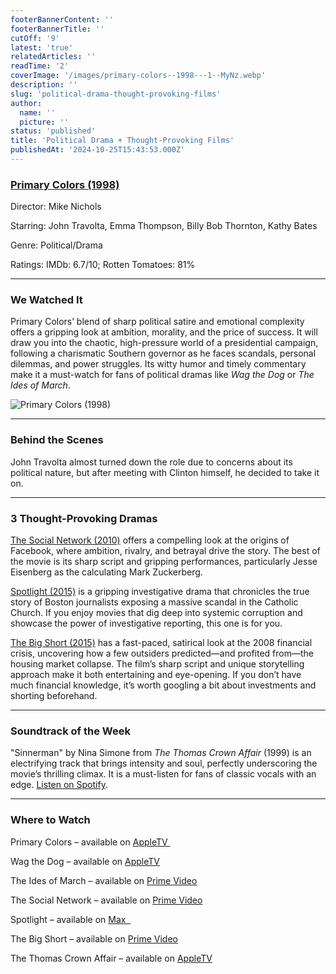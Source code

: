 ```yaml
---
footerBannerContent: ''
footerBannerTitle: ''
cutOff: '9'
latest: 'true'
relatedArticles: ''
readTime: '2'
coverImage: '/images/primary-colors--1998---1--MyNz.webp'
description: ''
slug: 'political-drama-thought-provoking-films'
author:
  name: ''
  picture: ''
status: 'published'
title: 'Political Drama + Thought-Provoking Films'
publishedAt: '2024-10-25T15:43:53.000Z'
---
```


### [Primary Colors (1998)](https://www.imdb.com/title/tt0119942/?ref_=fn_al_tt_4)

Director: Mike Nichols

Starring: John Travolta, Emma Thompson, Billy Bob Thornton, Kathy Bates

Genre: Political/Drama

Ratings: IMDb: 6.7/10; Rotten Tomatoes: 81%

---

### We Watched It

Primary Colors’ blend of sharp political satire and emotional complexity offers a gripping look at ambition, morality, and the price of success. It will draw you into the chaotic, high-pressure world of a presidential campaign, following a charismatic Southern governor as he faces scandals, personal dilemmas, and power struggles. Its witty humor and timely commentary make it a must-watch for fans of political dramas like *Wag the Dog* or *The Ides of March*.

![Primary Colors (1998)](/images/primary-colors--1998---1--A3Mj.webp)

---

### Behind the Scenes

John Travolta almost turned down the role due to concerns about its political nature, but after meeting with Clinton himself, he decided to take it on.

---

### 3 Thought-Provoking Dramas

[The Social Network (2010)](https://www.imdb.com/title/tt1285016/?ref_=fn_al_tt_1) offers a compelling look at the origins of Facebook, where ambition, rivalry, and betrayal drive the story. The best of the movie is its sharp script and gripping performances, particularly Jesse Eisenberg as the calculating Mark Zuckerberg.

[Spotlight (2015)](https://www.imdb.com/title/tt1895587/?ref_=tt_mv_close) is a gripping investigative drama that chronicles the true story of Boston journalists exposing a massive scandal in the Catholic Church. If you enjoy movies that dig deep into systemic corruption and showcase the power of investigative reporting, this one is for you.

[The Big Short (2015)](https://www.imdb.com/title/tt1596363/?ref_=fn_al_tt_1) has a fast-paced, satirical look at the 2008 financial crisis, uncovering how a few outsiders predicted—and profited from—the housing market collapse. The film’s sharp script and unique storytelling approach make it both entertaining and eye-opening. If you don’t have much financial knowledge, it’s worth googling a bit about investments and shorting beforehand.

---

### Soundtrack of the Week

"Sinnerman" by Nina Simone from *The Thomas Crown Affair* (1999) is an electrifying track that brings intensity and soul, perfectly underscoring the movie’s thrilling climax. It is a must-listen for fans of classic vocals with an edge. [Listen on Spotify](https://open.spotify.com/track/5xRP5iyVdGglqlY4Vcjhkx).

---

### Where to Watch

Primary Colors – available on [AppleTV ](https://tv.apple.com/us/movie/primary-colors/umc.cmc.26aq61omti573iqi0621igx3x)

Wag the Dog – available on [AppleTV](https://tv.apple.com/us/movie/wag-the-dog/umc.cmc.5e9wztbdz8zv4hxnnq5oy0q0k)

The Ides of March – available on [Prime Video](https://www.amazon.com/Ides-March-George-Clooney/dp/B006X4MUYG)

The Social Network – available on [Prime Video](https://www.amazon.com/Social-Network-Jesse-Eisenberg/dp/B004HWR406)

Spotlight – available on [Max  ](https://www.max.com/lc/en/movies/spotlight/02d3936c-2e95-471e-95c5-0c55f31ea380)

The Big Short – available on [Prime Video](https://www.amazon.com/Big-Short-Christian-Bale/dp/B01995O5OS)

The Thomas Crown Affair – available on [AppleTV](https://tv.apple.com/us/movie/the-thomas-crown-affair/umc.cmc.58vf8sr6i7anowfy72pvteh28)